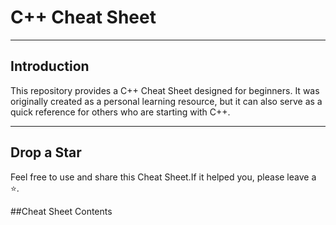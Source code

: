 # C++ Cheat Sheet

---

## Introduction
This repository provides a C++ Cheat Sheet designed for beginners.
It was originally created as a personal learning resource, but it can also serve as a quick reference for others who are starting with C++.

---

## Drop a Star
Feel free to use and share this Cheat Sheet.If it helped you, please leave a ⭐.

##Cheat Sheet Contents


